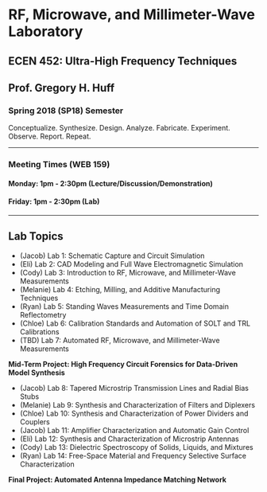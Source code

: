 # RF, Microwave, and Millimeter-Wave Laboratory
## ECEN 452: Ultra-High Frequency Techniques
## Prof. Gregory H. Huff
### Spring 2018 (SP18) Semester
Conceptualize. Synthesize. Design. Analyze. Fabricate. Experiment. Observe. Report. Repeat.

----
### Meeting Times (WEB 159)
#### Monday: 1pm - 2:30pm (Lecture/Discussion/Demonstration)
#### Friday: 1pm - 2:30pm (Lab)
----
## Lab Topics


- (Jacob) Lab 1: Schematic Capture and Circuit Simulation 
- (Eli) Lab 2: CAD Modeling and Full Wave Electromagnetic Simulation 
- (Cody) Lab 3: Introduction to RF, Microwave, and Millimeter-Wave Measurements 
- (Melanie) Lab 4: Etching, Milling, and Additive Manufacturing Techniques 
- (Ryan) Lab 5: Standing Waves Measurements and Time Domain Reflectometry 
- (Chloe) Lab 6: Calibration Standards and Automation of SOLT and TRL Calibrations  
- (TBD) Lab 7: Automated RF, Microwave, and Millimeter-Wave Measurements  

**Mid-Term Project: High Frequency Circuit Forensics for Data-Driven Model Synthesis** 

- (Jacob) Lab 8: Tapered Microstrip Transmission Lines and Radial Bias Stubs  
- (Melanie) Lab 9: Synthesis and Characterization of Filters and Diplexers 
- (Chloe) Lab 10: Synthesis and Characterization of Power Dividers and Couplers   
- (Jacob) Lab 11: Amplifier Characterization and Automatic Gain Control  
- (Eli) Lab 12: Synthesis and Characterization of Microstrip Antennas 
- (Cody) Lab 13: Dielectric Spectroscopy of Solids, Liquids, and Mixtures 
- (Ryan) Lab 14: Free-Space Material and Frequency Selective Surface Characterization 

**Final Project: Automated Antenna Impedance Matching Network**
